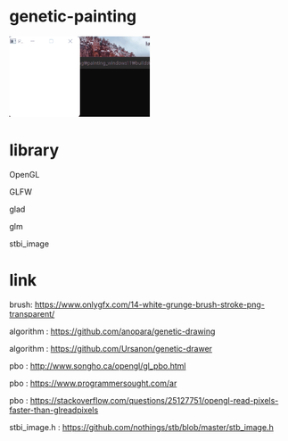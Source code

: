 # genetic-painting

<img src = "/note/screenshot/2021-08-02 (1).gif" width="50%" height="50%" title="n=8" alt="n=8"></img>


# library
OpenGL

GLFW

glad

glm

stbi_image

# link

brush: https://www.onlygfx.com/14-white-grunge-brush-stroke-png-transparent/

algorithm : https://github.com/anopara/genetic-drawing

algorithm : https://github.com/Ursanon/genetic-drawer

pbo : http://www.songho.ca/opengl/gl_pbo.html

pbo : https://www.programmersought.com/ar

pbo : https://stackoverflow.com/questions/25127751/opengl-read-pixels-faster-than-glreadpixels

stbi_image.h : https://github.com/nothings/stb/blob/master/stb_image.h
